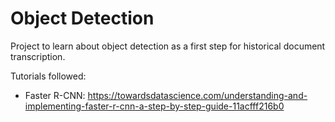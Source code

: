 # Object Detection

Project to learn about object detection as a first step for historical document transcription.

Tutorials followed:
- Faster R-CNN: https://towardsdatascience.com/understanding-and-implementing-faster-r-cnn-a-step-by-step-guide-11acfff216b0